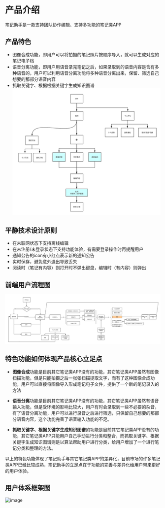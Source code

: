 # 产品介绍

笔记助手是一款支持团队协作编辑、支持多功能的笔记类APP

## 产品特色
* 图像合成功能，即用户可以将拍摄的笔记照片按顺序导入，就可以生成对应的笔记电子档
* 语音分离功能，即用户用语音录完笔记之后，如果录取到的语音内容是含有多种语音的，用户可以利用语音分离功能将多种语音分离出来，保留、筛选自己想要的那部分语音内容
* 抓取关键字、根据根据关键字生成知识图谱
![image](showcase/前端架构.png)

## 平静技术设计原则
- 在未联网状态下支持离线编辑
- 在未注册/未登录状态下支持功能体验，有需要登录操作时再提醒用户
- 通知公告的icon有小红点表示新的通知公告
- 实时保存，避免意外退出导致丢失
- 阅读时（笔记有内容）则打开时不弹出键盘，编辑时（有内容）则弹出

## 前端用户流程图
![image](showcase/前端用户流程图.png)

## 特色功能如何体现产品核心立足点

- **图像合成**功能是目前其它笔记类APP没有的功能，其它笔记类APP虽然有图像扫描功能，但是只能拍摄之后一张张扫描提取文字，而有了这种图像合成功能，用户可以直接将图像导入形成笔记电子文件，提供了一个新的笔记录入的方法

- **语音分离**功能是目前其它笔记类APP没有的功能，其它笔记类APP虽然有语音输入功能，但是受环境的影响比较大，用户有时会录取到一些不必要的杂音，有了语音分离功能，用户可以进行录音之后进行筛选，只保留自己想要的那部分语音内容，这个功能完善了语音输入功能的不足。

- **抓取关键字、根据关键字生成知识图谱**的功能是目前其它笔记类APP没有的功能，其它笔记类APP只能用户自己手动进行分类和整合，而抓取关键字、根据关键字生成知识图谱则是以算法帮助用户进行分类，给用户增加了一个进行笔记分类和整理的方法。

以上的特色功能体现了笔记助手与其它笔记类APP的差异化，目前市场的许多笔记类APP已经比较成熟，笔记助手的立足点在于功能的完善与差异化给用户带来更好的用户体验。

## 用户体系框架图
![image](https://690244957.github.io/APP_Final/%E7%94%A8%E6%88%B7%E4%BD%93%E7%B3%BB%E6%A1%86%E6%9E%B6%E5%9B%BE.jpg)

